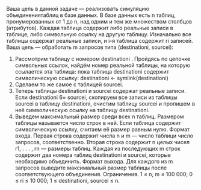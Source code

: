 ﻿Ваша цель в данной задаче — реализовать симуляцию объединениятаблиц в базе данных.
В базе данных есть n таблиц, пронумерованных от 1 до n, над одним и тем же множеством столбцов (атрибутов). Каждая таблица содержит либо реальные записи в таблице, либо символьную ссылку на
другую таблицу. Изначально все таблицы содержат реальные записи,
и i-я таблица содержит ri записей. Ваша цель — обработать m запросов типа (destinationi, sourcei):
1. Рассмотрим таблицу с номером destinationi
. Пройдясь по цепочке символьных ссылок, найдём номер реальной таблицы, на которую ссылается эта таблица:
пока таблица destinationi содержит символическую ссылку:
destinationi ← symlink(destinationi)
2. Сделаем то же самое с таблицей sourcei.
3. Теперь таблицы destinationi и sourcei содержат реальные записи. Если destinationi 6= sourcei, скопируем все записи из таблицы
sourcei в таблицу destinationi, очистим таблицу sourcei и пропишем в неё символическую ссылку на таблицу destinationi.
4. Выведем максимальный размер среди всех n таблиц. Размером таблицы называется число строк в ней. Если таблица содержит символическую ссылку, считаем её размер равным нулю.
Формат входа.
Первая строка содержит числа n и m — число таблици число запросов, соответственно. Вторая строка содержит n целых чисел r1, . . . , rn — размеры таблиц. Каждая из последующих
m строк содержит два номера таблиц destinationi и sourcei, которые необходимо объединить.
Формат выхода.
Для каждого из m запросов выведите максимальный размер таблицы после соответствующего объединения.
Ограничения.
1 ≤ n, m ≤ 100 000; 0 ≤ ri ≤ 10 000;
1 ≤ destinationi, sourcei ≤ n.